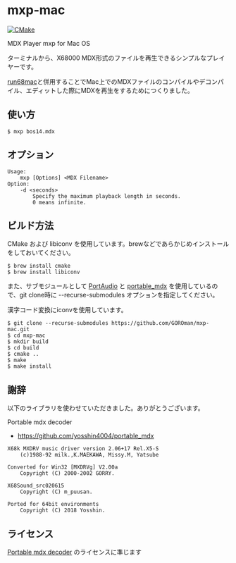 # mxp-mac

[![CMake](https://github.com/GOROman/mxp-mac/actions/workflows/cmake.yml/badge.svg)](https://github.com/GOROman/mxp-mac/actions/workflows/cmake.yml)

MDX Player mxp for Mac OS

ターミナルから、X68000 MDX形式のファイルを再生できるシンプルなプレイヤーです。

[run68mac](https://github.com/GOROman/run68mac)と併用することでMac上でのMDXファイルのコンパイルやデコンパイル、エディットした際にMDXを再生をするためにつくりました。

## 使い方

```
$ mxp bos14.mdx
```

## オプション

```
Usage:
	mxp [Options] <MDX Filename>
Option:
	-d <seconds>
		Specify the maximum playback length in seconds.
		0 means infinite.
```


## ビルド方法

CMake および libiconv を使用しています。brewなどであらかじめインストールをしておいてください。
```
$ brew install cmake
$ brew install libiconv
```

また、サブモジュールとして [PortAudio](https://github.com/PortAudio/portaudio) と [portable_mdx](https://github.com/yosshin4004/portable_mdx) を使用しているので、git clone時に --recurse-submodules オプションを指定してください。

漢字コード変換にiconvを使用しています。
```
$ git clone --recurse-submodules https://github.com/GOROman/mxp-mac.git
$ cd mxp-mac
$ mkdir build
$ cd build
$ cmake ..
$ make
$ make install
```

## 謝辞

以下のライブラリを使わせていただきました。ありがとうございます。

Portable mdx decoder
- https://github.com/yosshin4004/portable_mdx

```
X68k MXDRV music driver version 2.06+17 Rel.X5-S
	(c)1988-92 milk.,K.MAEKAWA, Missy.M, Yatsube

Converted for Win32 [MXDRVg] V2.00a
	Copyright (C) 2000-2002 GORRY.

X68Sound_src020615
	Copyright (C) m_puusan.

Ported for 64bit environments
	Copyright (C) 2018 Yosshin.
```

## ライセンス

[Portable mdx decoder](https://github.com/yosshin4004/portable_mdx) のライセンスに準じます


